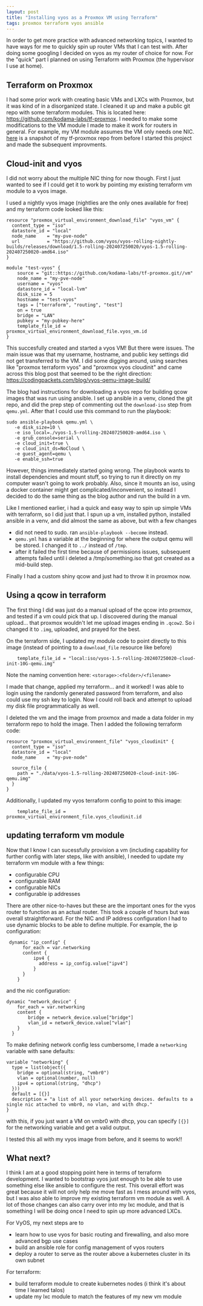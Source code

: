 ```yaml
---
layout: post
title: "Installing vyos as a Proxmox VM using Terraform"
tags: proxmox terraform vyos ansible
---
```


In order to get more practice with advanced networking topics, I wanted to have ways for me to quickly spin up router VMs that I can test with. After doing some googling I decided on vyos as my router of choice for now. For the "quick" part I planned on using Terraform with Proxmox (the hypervisor I use at home). 

## Terraform on Proxmox

I had some prior work with creating basic VMs and LXCs with Proxmox, but it was kind of in a disorganized state. I cleaned it up and make a public git repo with some terraform modules. This is located here: <https://github.com/kodama-labs/tf-proxmox>. I needed to make some modifications to the VM module I made to make it work for routers in general. For example, my VM module assumes the VM only needs one NIC. [here](https://github.com/kodama-labs/tf-proxmox/tree/c3f34a5b254103c06dee4ff4db77d0eae3f7a371) is a snapshot of my tf-proxmox repo from before I started this project and made the subsequent improvments.

## Cloud-init and vyos

I did not worry about the multiple NIC thing for now though. First I just wanted to see if I could get it to work by pointing my existing terraform vm module to a vyos image.

I used a nightly vyos image (nightlies are the only ones available for free) and my terraform code looked like this:

```
resource "proxmox_virtual_environment_download_file" "vyos_vm" {
  content_type = "iso"
  datastore_id = "local"
  node_name    = "my-pve-node"
  url          = "https://github.com/vyos/vyos-rolling-nightly-builds/releases/download/1.5-rolling-202407250020/vyos-1.5-rolling-202407250020-amd64.iso"
}

module "test-vyos" {
    source = "git::https://github.com/kodama-labs/tf-proxmox.git//vm"
    node_name = "my-pve-node"
    username = "vyos"
    datastore_id = "local-lvm"
    disk_size = 5
    hostname = "test-vyos"
    tags = ["terraform", "routing", "test"]
    on = true
    bridge = "LAN"
    pubkey = "my-pubkey-here"
    template_file_id = proxmox_virtual_environment_download_file.vyos_vm.id
}
```

This succesfully created and started a vyos VM! But there were issues. The main issue was that my username, hostname, and public key settings did not get transferred to the VM. I did some digging around, using searches like "proxmox terraform vyos" and "proxmox vyos cloudinit" and came across this blog post that seemed to be the right direction: <https://codingpackets.com/blog/vyos-qemu-image-build/>

The blog had instructions for downloading a vyos repo for building qcow images that was run using ansible. I set up ansible in a venv, cloned the git repo, and did the prep step of commenting out the `download-iso` step from `qemu.yml`. After that I could use this command to run the playbook:

```
sudo ansible-playbook qemu.yml \
   -e disk_size=10 \
   -e iso_local=./vyos-1.5-rolling-202407250020-amd64.iso \
   -e grub_console=serial \
   -e cloud_init=true \
   -e cloud_init_ds=NoCloud \
   -e guest_agent=qemu \
   -e enable_ssh=true
```
However, things immediately started going wrong. The playbook wants to install dependencies and mount stuff, so trying to run it directly on my computer wasn't going to work probably. Also, since it mounts an iso, using a docker container might get complicated/inconvenient, so instead I decided to do the same thing as the blog author and run the build in a vm. 

Like I mentioned earlier, i had a quick and easy way to spin up simple VMs with terraform, so I did just that. I spun up a vm, installed python, installed ansible in a venv, and did almost the same as above, but with a few changes

- did not need to sudo. ran `ansible-playbook --become` instead. 
- `qemu.yml` has a variable at the beginning for where the output qemu will be stored. I changed it to `../` instead of `/tmp`.
- after it failed the first time because of permissions issues, subsequent attempts failed until i deleted a /tmp/something.iso that got created as a mid-build step. 

Finally I had a custom shiny qcow and just had to throw it in proxmox now.

## Using a qcow in terraform 

The first thing I did was just do a manual upload of the qcow into proxmox, and tested if a vm could pick that up. I discovered during the manual upload... that proxmox wouldn't let me upload images ending in `.qcow2`. So i changed it to `.img`, uploaded, and prayed for the best.

On the terraform side, I updated my module code to point directly to this image (instead of pointing to a `download_file` resource like before)

```
    template_file_id = "local:iso/vyos-1.5-rolling-202407250020-cloud-init-10G-qemu.img"
```

Note the naming convention here: `<storage>:<folder>/<filename>`

I made that change, applied my terraform... and it worked! I was able to login using the randomly generated password from terraform, and also could use my ssh key to login. Now I could roll back and attempt to upload my disk file programmatically as well.

I deleted the vm and the image from proxmox and made a data folder in my terraform repo to hold the image. Then I added the following terraform code:

```
resource "proxmox_virtual_environment_file" "vyos_cloudinit" {
  content_type = "iso"
  datastore_id = "local"
  node_name    = "my-pve-node"

  source_file {
    path = "./data/vyos-1.5-rolling-202407250020-cloud-init-10G-qemu.img"
  }
}
```

Additionally, I updated my vyos terraform config to point to this image:

```
    template_file_id = proxmox_virtual_environment_file.vyos_cloudinit.id
```

## updating terraform vm module

Now that I know I can sucessfully provision a vm (including capability for further config with later steps, like with ansible), I needed to update my terraform vm module with a few things:

- configurable CPU
- configurable RAM
- configurable NICs
- configurable ip addresses

There are other nice-to-haves but these are the important ones for the vyos router to function as an actual router. This took a couple of hours but was overall straightforward. For the NIC and IP address configuration I had to use dynamic blocks to be able to define multiple. For example, the ip configuration:

```
 dynamic "ip_config" {
      for_each = var.networking
      content {
          ipv4 {
            address = ip_config.value["ipv4"]
          }
      }
    }
```

and the nic configuration:

```
dynamic "network_device" {
    for_each = var.networking
    content {
        bridge = network_device.value["bridge"]
        vlan_id = network_device.value["vlan"]
    }
  }
```

To make defining network config less cumbersome, I made a `networking` variable with sane defaults:

```
variable "networking" {
  type = list(object({
    bridge = optional(string, "vmbr0")
    vlan = optional(number, null)
    ipv4 = optional(string, "dhcp")
  }))
  default = [{}]
  description = "a list of all your networking devices. defaults to a single nic attached to vmbr0, no vlan, and with dhcp."
}
```

with this, if you just want a VM on vmbr0 with dhcp, you can specify `[{}]` for the networking variable and get a valid output.

I tested this all with my vyos image from before, and it seems to work!! 

## What next?

I think I am at a good stopping point here in terms of terraform development. I wanted to bootstrap vyos just enough to be able to use something else like ansible to configure the rest. This overall effort was great because it will not only help me move fast as I mess around with vyos, but I was also able to improve my existing terraform vm module as well. A lot of those changes can also carry over into my lxc module, and that is something I will be doing once I need to spin up more advanced LXCs.

For VyOS, my next steps are to 

- learn how to use vyos for basic routing and firewalling, and also more advanced bgp use cases
- build an ansible role for config management of vyos routers
- deploy a router to serve as the router above a kubernetes cluster in its own subnet

For terraform:

- build terraform module to create kubernetes nodes (i think it's about time I learned talos)
- update my lxc module to match the features of my new vm module



